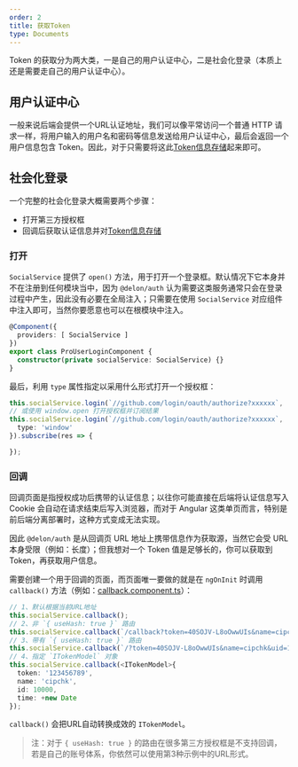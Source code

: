 ```yaml
---
order: 2
title: 获取Token
type: Documents
---
```


Token 的获取分为两大类，一是自己的用户认证中心，二是社会化登录（本质上还是需要走自己的用户认证中心）。

## 用户认证中心

一般来说后端会提供一个URL认证地址，我们可以像平常访问一个普通 HTTP 请求一样，将用户输入的用户名和密码等信息发送给用户认证中心，最后会返回一个用户信息包含 Token。因此，对于只需要将这此[Token信息存储](/auth/set)起来即可。

## 社会化登录

一个完整的社会化登录大概需要两个步骤：

- 打开第三方授权框
- 回调后获取认证信息并对[Token信息存储](/auth/set)

### 打开

`SocialService` 提供了 `open()` 方法，用于打开一个登录框。默认情况下它本身并不在注册到任何模块当中，因为 `@delon/auth` 认为需要这类服务通常只会在登录过程中产生，因此没有必要在全局注入；只需要在使用 `SocialService` 对应组件中注入即可，当然你要愿意也可以在根模块中注入。

```ts
@Component({
  providers: [ SocialService ]
})
export class ProUserLoginComponent {
  constructor(private socialService: SocialService) {}
}
```

最后，利用 `type` 属性指定以采用什么形式打开一个授权框：

```ts
this.socialService.login(`//github.com/login/oauth/authorize?xxxxxx`, '/', { type: 'href' });
// 或使用 window.open 打开授权框并订阅结果
this.socialService.login(`//github.com/login/oauth/authorize?xxxxxx`, '/', {
  type: 'window'
}).subscribe(res => {

});
```

### 回调

回调页面是指授权成功后携带的认证信息；以往你可能直接在后端将认证信息写入 Cookie 会自动在请求结束后写入浏览器，而对于 Angular 这类单页而言，特别是前后端分离部署时，这种方式变成无法实现。

因此 `@delon/auth` 是从回调页 URL 地址上携带信息作为获取源，当然它会受 URL 本身受限（例如：长度）；但我想对一个 Token 值是足够长的，你可以获取到 Token，再获取用户信息。

需要创建一个用于回调的页面，而页面唯一要做的就是在 `ngOnInit` 时调用 `callback()` 方法（例如：[callback.component.ts](https://github.com/ng-alain/ng-alain/blob/master/src/app/routes/callback/callback.component.ts#L24)）：

```ts
// 1、默认根据当前URL地址
this.socialService.callback();
// 2、非 `{ useHash: true }` 路由
this.socialService.callback(`/callback?token=40SOJV-L8oOwwUIs&name=cipchk&uid=1`);
// 3、带有 `{ useHash: true }` 路由
this.socialService.callback(`/?token=40SOJV-L8oOwwUIs&name=cipchk&uid=1#/callback`);
// 4、指定 `ITokenModel` 对象
this.socialService.callback(<ITokenModel>{
  token: '123456789',
  name: 'cipchk',
  id: 10000,
  time: +new Date
});
```

`callback()` 会把URL自动转换成效的 `ITokenModel`。

> 注：对于 `{ useHash: true }` 的路由在很多第三方授权框是不支持回调，若是自己的账号体系，你依然可以使用第3种示例中的URL形式。
